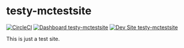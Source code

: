 # testy-mctestsite

[![CircleCI](https://circleci.com/gh/greg-1-anderson/testy-mctestsite.svg?style=shield)](https://circleci.com/gh/greg-1-anderson/testy-mctestsite)
[![Dashboard testy-mctestsite](https://img.shields.io/badge/dashboard-testy_mctestsite-yellow.svg)](https://dashboard.pantheon.io/sites/fec52a7e-d465-47be-b158-fb84af2734bd#dev/code)
[![Dev Site testy-mctestsite](https://img.shields.io/badge/site-testy_mctestsite-blue.svg)](http://dev-testy-mctestsite.pantheonsite.io/)

This is just a test site.
